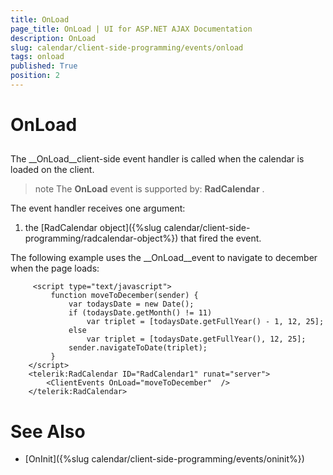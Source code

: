 ```yaml
---
title: OnLoad
page_title: OnLoad | UI for ASP.NET AJAX Documentation
description: OnLoad
slug: calendar/client-side-programming/events/onload
tags: onload
published: True
position: 2
---
```


# OnLoad



## 

The __OnLoad__client-side event handler is called when the calendar is loaded on the client.

>note The __OnLoad__ event is supported by: __RadCalendar__ .
>


The event handler receives one argument:

1. the [RadCalendar object]({%slug calendar/client-side-programming/radcalendar-object%}) that fired the event.



The following example uses the __OnLoad__event to navigate to december when the page loads:

````ASPNET
	 <script type="text/javascript">
	     function moveToDecember(sender) {
	         var todaysDate = new Date();
	         if (todaysDate.getMonth() != 11)
	             var triplet = [todaysDate.getFullYear() - 1, 12, 25];
	         else
	             var triplet = [todaysDate.getFullYear(), 12, 25];
	         sender.navigateToDate(triplet);
	     }
	</script>
	<telerik:RadCalendar ID="RadCalendar1" runat="server">
	    <ClientEvents OnLoad="moveToDecember"  />
	</telerik:RadCalendar>			
````





# See Also

 * [OnInit]({%slug calendar/client-side-programming/events/oninit%})
